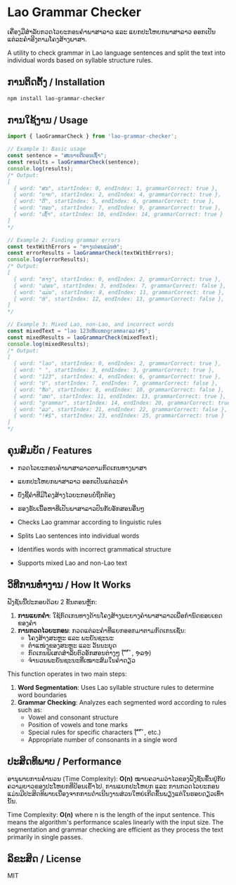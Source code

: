 # Lao Grammar Checker

ເຄື່ອງມືສຳລັບກວດໄວຍະກອນຄຳພາສາລາວ ແລະ ແຍກປະໂຫຍກພາສາລາວ ອອກເປັນແຕ່ລະຄຳອີງຕາມໂຄງສ້າງພາສາ.

A utility to check grammar in Lao language sentences and split the text into individual words based on syllable structure rules.

## ການຕິດຕັ້ງ / Installation

```bash
npm install lao-grammar-checker
```

## ການໃຊ້ງານ / Usage

```typescript
import { laoGrammarCheck } from 'lao-grammar-checker';

// Example 1: Basic usage
const sentence = "ສະບາຍດີຕອນເຊົ້າ";
const results = laoGrammarCheck(sentence);
console.log(results);
/* Output:
[
  { word: "ສະ", startIndex: 0, endIndex: 1, grammarCorrect: true },
  { word: "ບາຍ", startIndex: 2, endIndex: 4, grammarCorrect: true },
  { word: "ດີ", startIndex: 5, endIndex: 6, grammarCorrect: true },
  { word: "ຕອນ", startIndex: 7, endIndex: 9, grammarCorrect: true },
  { word: "ເຊົ້າ", startIndex: 10, endIndex: 14, grammarCorrect: true }
]
*/

// Example 2: Finding grammar errors
const textWithErrors = "ທາງເດ່ອນແມ່ນຫ່";
const errorResults = laoGrammarCheck(textWithErrors);
console.log(errorResults);
/* Output:
[
  { word: "ທາງ", startIndex: 0, endIndex: 2, grammarCorrect: true },
  { word: "ເດ່ອນ", startIndex: 3, endIndex: 7, grammarCorrect: false },
  { word: "ແມ່ນ", startIndex: 8, endIndex: 11, grammarCorrect: true },
  { word: "ຫ່", startIndex: 12, endIndex: 13, grammarCorrect: false },
]
*/

// Example 3: Mixed Lao, non-Lao, and incorrect words
const mixedText = "lao 123ປທ້ດເທດgrammarລວ!#$";
const mixedResults = laoGrammarCheck(mixedText);
console.log(mixedResults);
/* Output:
[
  { word: "lao", startIndex: 0, endIndex: 2, grammarCorrect: true },
  { word: " ", startIndex: 3, endIndex: 3, grammarCorrect: true },
  { word: "123", startIndex: 4, endIndex: 6, grammarCorrect: true },
  { word: "ປ", startIndex: 7, endIndex: 7, grammarCorrect: false },
  { word: "ທ້ດ", startIndex: 8, endIndex: 10, grammarCorrect: false },
  { word: "ເທດ", startIndex: 11, endIndex: 13, grammarCorrect: true },
  { word: "grammar", startIndex: 14, endIndex: 20, grammarCorrect: true },
  { word: "ລວ", startIndex: 21, endIndex: 22, grammarCorrect: false },
  { word: "!#$", startIndex: 23, endIndex: 25, grammarCorrect: true }
]
*/
```

## ຄຸນສົມບັດ / Features

- ກວດໄວຍະກອນຄຳພາສາລາວຕາມກົດເກນທາງພາສາ
- ແຍກປະໂຫຍກພາສາລາວ ອອກເປັນແຕ່ລະຄຳ
- ບົ່ງຊີ້ຄຳທີ່ມີໂຄງສ້າງໄວຍະກອນບໍ່ຖືກຕ້ອງ
- ຮອງຮັບເນື້ອຫາທີ່ເປັນພາສາລາວປົນກັບອັກສອນອື່ນໆ

- Checks Lao grammar according to linguistic rules
- Splits Lao sentences into individual words
- Identifies words with incorrect grammatical structure
- Supports mixed Lao and non-Lao text

## ວິທີການທຳງານ / How It Works

ຟັງຊັນນີ້ປະກອບດ້ວຍ 2 ຂັ້ນຕອນຫຼັກ:

1. **ການແຍກຄຳ**: ໃຊ້ກົດເກນທາງດ້ານໂຄງສ້າງພະຍາງຄຳພາສາລາວເພື່ອກຳນົດຂອບເຂດຂອງຄຳ
2. **ການກວດໄວຍະກອນ**: ກວດແຕ່ລະຄຳທີ່ແຍກອອກມາຕາມກົດເກນເຊັ່ນ:
   - ໂຄງສ້າງສະຫຼະ ແລະ ພະຍັນຊະນະ
   - ຕຳແໜ່ງຂອງສະຫຼະ ແລະ ວັນນະຍຸດ
   - ກົດເກນພິເສດສຳລັບຕົວອັກສອນຕ່າງໆ (່ ້ ໊ ໋ ໍ, ຯລຯ)
   - ຈຳນວນພະຍັນຊະນະທີ່ເໝາະສົມໃນຄຳດຽວ

This function operates in two main steps:

1. **Word Segmentation**: Uses Lao syllable structure rules to determine word boundaries
2. **Grammar Checking**: Analyzes each segmented word according to rules such as:
   - Vowel and consonant structure
   - Position of vowels and tone marks
   - Special rules for specific characters (່ ້ ໊ ໋ ໍ, etc.)
   - Appropriate number of consonants in a single word

## ປະສິດທິພາບ / Performance

ອານຸພາບການຄຳນວນ (Time Complexity): **O(n)** ໝາຍຄວາມວ່າໄວຂອງຟັງຊັນຂຶ້ນຢູ່ກັບຄວາມຍາວຂອງປະໂຫຍກທີ່ປ້ອນເຂົ້າໄປ. ການແຍກປະໂຫຍກ ແລະ ການກວດໄວຍະກອນແມ່ນມີປະສິດທິພາບເນື່ອງຈາກການດຳເນີນງານສ່ວນໃຫຍ່ເກີດຂຶ້ນພຽງແຕ່ໃນຮອບດຽວເທົ່ານັ້ນ.

Time Complexity: **O(n)** where n is the length of the input sentence. This means the algorithm's performance scales linearly with the input size. The segmentation and grammar checking are efficient as they process the text primarily in single passes.

## ລິຂະສິດ / License

MIT 